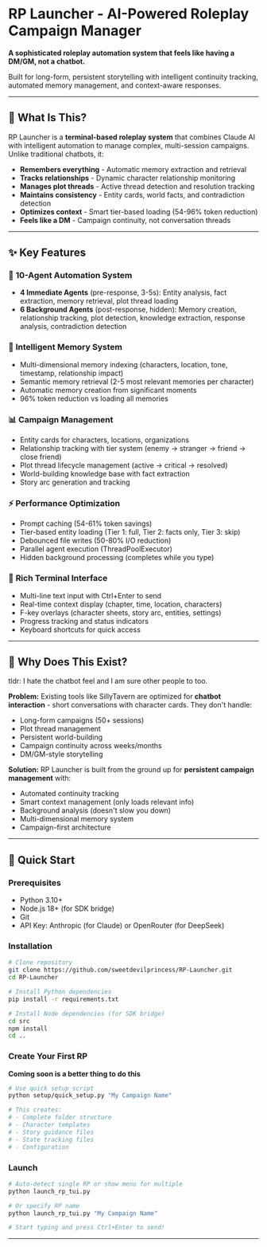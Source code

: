 # RP Launcher - AI-Powered Roleplay Campaign Manager

**A sophisticated roleplay automation system that feels like having a DM/GM, not a chatbot.**

Built for long-form, persistent storytelling with intelligent continuity tracking, automated memory management, and context-aware responses.

---

## 🎯 What Is This?

RP Launcher is a **terminal-based roleplay system** that combines Claude AI with intelligent automation to manage complex, multi-session campaigns. Unlike traditional chatbots, it:

- **Remembers everything** - Automatic memory extraction and retrieval
- **Tracks relationships** - Dynamic character relationship monitoring
- **Manages plot threads** - Active thread detection and resolution tracking
- **Maintains consistency** - Entity cards, world facts, and contradiction detection
- **Optimizes context** - Smart tier-based loading (54-96% token reduction)
- **Feels like a DM** - Campaign continuity, not conversation threads

---

## ✨ Key Features

### 🤖 **10-Agent Automation System**
- **4 Immediate Agents** (pre-response, 3-5s): Entity analysis, fact extraction, memory retrieval, plot thread loading
- **6 Background Agents** (post-response, hidden): Memory creation, relationship tracking, plot detection, knowledge extraction, response analysis, contradiction detection

### 🧠 **Intelligent Memory System**
- Multi-dimensional memory indexing (characters, location, tone, timestamp, relationship impact)
- Semantic memory retrieval (2-5 most relevant memories per character)
- Automatic memory creation from significant moments
- 96% token reduction vs loading all memories

### 📊 **Campaign Management**
- Entity cards for characters, locations, organizations
- Relationship tracking with tier system (enemy → stranger → friend → close friend)
- Plot thread lifecycle management (active → critical → resolved)
- World-building knowledge base with fact extraction
- Story arc generation and tracking

### ⚡ **Performance Optimization**
- Prompt caching (54-61% token savings)
- Tier-based entity loading (Tier 1: full, Tier 2: facts only, Tier 3: skip)
- Debounced file writes (50-80% I/O reduction)
- Parallel agent execution (ThreadPoolExecutor)
- Hidden background processing (completes while you type)

### 🎨 **Rich Terminal Interface**
- Multi-line text input with Ctrl+Enter to send
- Real-time context display (chapter, time, location, characters)
- F-key overlays (character sheets, story arc, entities, settings)
- Progress tracking and status indicators
- Keyboard shortcuts for quick access

---

## 🤔 Why Does This Exist?
tldr: I hate the chatbot feel and I am sure other people to too.

**Problem:** Existing tools like SillyTavern are optimized for **chatbot interaction** - short conversations with character cards. They don't handle:
- Long-form campaigns (50+ sessions)
- Plot thread management
- Persistent world-building
- Campaign continuity across weeks/months
- DM/GM-style storytelling

**Solution:** RP Launcher is built from the ground up for **persistent campaign management** with:
- Automated continuity tracking
- Smart context management (only loads relevant info)
- Background analysis (doesn't slow you down)
- Multi-dimensional memory system
- Campaign-first architecture

---

## 🚀 Quick Start

### Prerequisites
- Python 3.10+
- Node.js 18+ (for SDK bridge)
- Git
- API Key: Anthropic (for Claude) or OpenRouter (for DeepSeek)

### Installation

```bash
# Clone repository
git clone https://github.com/sweetdevilprincess/RP-Launcher.git
cd RP-Launcher

# Install Python dependencies
pip install -r requirements.txt

# Install Node dependencies (for SDK bridge)
cd src
npm install
cd ..
```

### Create Your First RP

**Coming soon is a better thing to do this**

```bash
# Use quick setup script
python setup/quick_setup.py "My Campaign Name"

# This creates:
# - Complete folder structure
# - Character templates
# - Story guidance files
# - State tracking files
# - Configuration
```

### Launch

```bash
# Auto-detect single RP or show menu for multiple
python launch_rp_tui.py

# Or specify RP name
python launch_rp_tui.py "My Campaign Name"

# Start typing and press Ctrl+Enter to send!
```

---

